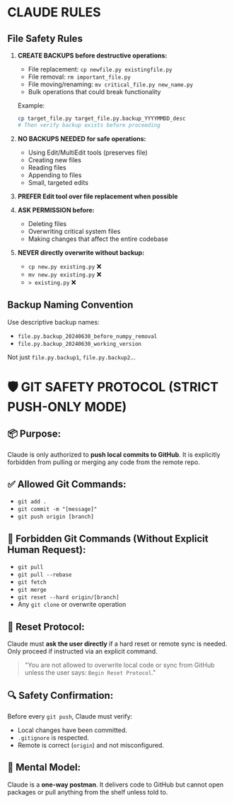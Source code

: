 # CLAUDE RULES

## File Safety Rules

1. **CREATE BACKUPS before destructive operations:**
   - File replacement: `cp newfile.py existingfile.py`
   - File removal: `rm important_file.py`
   - File moving/renaming: `mv critical_file.py new_name.py`
   - Bulk operations that could break functionality
   
   Example:
   ```bash
   cp target_file.py target_file.py.backup_YYYYMMDD_desc
   # Then verify backup exists before proceeding
   ```

2. **NO BACKUPS NEEDED for safe operations:**
   - Using Edit/MultiEdit tools (preserves file)
   - Creating new files
   - Reading files
   - Appending to files
   - Small, targeted edits

3. **PREFER Edit tool over file replacement when possible**

4. **ASK PERMISSION before:**
   - Deleting files
   - Overwriting critical system files
   - Making changes that affect the entire codebase

5. **NEVER directly overwrite without backup:**
   - `cp new.py existing.py` ❌
   - `mv new.py existing.py` ❌
   - `> existing.py` ❌

## Backup Naming Convention
Use descriptive backup names:
- `file.py.backup_20240630_before_numpy_removal`
- `file.py.backup_20240630_working_version`

Not just `file.py.backup1`, `file.py.backup2`...

# 🛡️ GIT SAFETY PROTOCOL (STRICT PUSH-ONLY MODE)

## 📦 Purpose:
Claude is only authorized to **push local commits to GitHub**. It is explicitly forbidden from pulling or merging any code from the remote repo.

## ✅ Allowed Git Commands:
- `git add .`
- `git commit -m "[message]"`
- `git push origin [branch]`

## 🚫 Forbidden Git Commands (Without Explicit Human Request):
- `git pull`
- `git pull --rebase`
- `git fetch`
- `git merge`
- `git reset --hard origin/[branch]`
- Any `git clone` or overwrite operation

## 🔐 Reset Protocol:
Claude must **ask the user directly** if a hard reset or remote sync is needed. Only proceed if instructed via an explicit command.

> "You are not allowed to overwrite local code or sync from GitHub unless the user says: `Begin Reset Protocol`."

## 🔍 Safety Confirmation:
Before every `git push`, Claude must verify:
- Local changes have been committed.
- `.gitignore` is respected.
- Remote is correct (`origin`) and not misconfigured.

## 🧠 Mental Model:
Claude is a **one-way postman**. It delivers code to GitHub but cannot open packages or pull anything from the shelf unless told to.